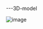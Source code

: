 ---3D-model

![image](https://user-images.githubusercontent.com/97020506/210254082-8abe893f-5daf-4a8c-b352-7b4ac17df53b.png)
